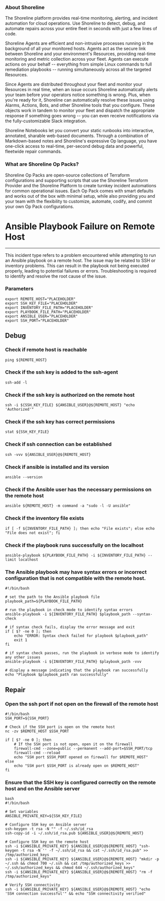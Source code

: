 
### About Shoreline
The Shoreline platform provides real-time monitoring, alerting, and incident automation for cloud operations. Use Shoreline to detect, debug, and automate repairs across your entire fleet in seconds with just a few lines of code.

Shoreline Agents are efficient and non-intrusive processes running in the background of all your monitored hosts. Agents act as the secure link between Shoreline and your environment's Resources, providing real-time monitoring and metric collection across your fleet. Agents can execute actions on your behalf -- everything from simple Linux commands to full remediation playbooks -- running simultaneously across all the targeted Resources.

Since Agents are distributed throughout your fleet and monitor your Resources in real time, when an issue occurs Shoreline automatically alerts your team before your operators notice something is wrong. Plus, when you're ready for it, Shoreline can automatically resolve these issues using Alarms, Actions, Bots, and other Shoreline tools that you configure. These objects work in tandem to monitor your fleet and dispatch the appropriate response if something goes wrong -- you can even receive notifications via the fully-customizable Slack integration.

Shoreline Notebooks let you convert your static runbooks into interactive, annotated, sharable web-based documents. Through a combination of Markdown-based notes and Shoreline's expressive Op language, you have one-click access to real-time, per-second debug data and powerful, fleetwide repair commands.

### What are Shoreline Op Packs?
Shoreline Op Packs are open-source collections of Terraform configurations and supporting scripts that use the Shoreline Terraform Provider and the Shoreline Platform to create turnkey incident automations for common operational issues. Each Op Pack comes with smart defaults and works out of the box with minimal setup, while also providing you and your team with the flexibility to customize, automate, codify, and commit your own Op Pack configurations.

# Ansible Playbook Failure on Remote Host
---

This incident type refers to a problem encountered while attempting to run an Ansible playbook on a remote host. The issue may be related to SSH or inventory problems. This can result in the playbook not being executed properly, leading to potential failures or errors. Troubleshooting is required to identify and resolve the root cause of the issue.

### Parameters

```shell
export REMOTE_HOST="PLACEHOLDER"
export SSH_KEY_FILE="PLACEHOLDER"
export INVENTORY_FILE_PATH="PLACEHOLDER"
export PLAYBOOK_FILE_PATH="PLACEHOLDER"
export ANSIBLE_USER="PLACEHOLDER"
export SSH_PORT="PLACEHOLDER"
```

## Debug

### Check if remote host is reachable

```shell
ping ${REMOTE_HOST}
```

### Check if the ssh key is added to the ssh-agent

```shell
ssh-add -l
```

### Check if the ssh key is authorized on the remote host

```shell
ssh -i ${SSH_KEY_FILE} ${ANSIBLE_USER}@${REMOTE_HOST} "echo 'Authorized'"
```

### Check if the ssh key has correct permissions

```shell
stat ${SSH_KEY_FILE}
```

### Check if ssh connection can be established

```shell
ssh -vvv ${ANSIBLE_USER}@${REMOTE_HOST}
```

### Check if ansible is installed and its version

```shell
ansible --version
```

### Check if the Ansible user has the necessary permissions on the remote host

```shell
ansible ${REMOTE_HOST} -m command -a "sudo -l -U ansible"
```

### Check if the inventory file exists

```shell
if [ -f ${INVENTORY_FILE_PATH} ]; then echo "File exists"; else echo "File does not exist"; fi
```

### Check if the playbook runs successfully on the localhost

```shell
ansible-playbook ${PLAYBOOK_FILE_PATH} -i ${INVENTORY_FILE_PATH} --limit localhost
```

### The Ansible playbook may have syntax errors or incorrect configuration that is not compatible with the remote host.

```shell
#!/bin/bash

# set the path to the Ansible playbook file
playbook_path=${PLAYBOOK_FILE_PATH}

# run the playbook in check mode to identify syntax errors
ansible-playbook -i ${INVENTORY_FILE_PATH} $playbook_path --syntax-check

# if syntax check fails, display the error message and exit
if [ $? -ne 0 ]; then
    echo "ERROR: Syntax check failed for playbook $playbook_path"
    exit 1
fi

# if syntax check passes, run the playbook in verbose mode to identify any other issues
ansible-playbook -i ${INVENTORY_FILE_PATH} $playbook_path -vvv

# display a message indicating that the playbook ran successfully
echo "Playbook $playbook_path ran successfully"
```

## Repair

### Open the ssh port if not open on the firewall of the remote host

```shell
#!/bin/bash
SSH_PORT=${SSH_PORT}

# Check if the SSH port is open on the remote host
nc -zv $REMOTE_HOST $SSH_PORT

if [ $? -ne 0 ]; then
    # If the SSH port is not open, open it on the firewall
    firewall-cmd --zone=public --permanent --add-port=$SSH_PORT/tcp
    firewall-cmd --reload
    echo "SSH port $SSH_PORT opened on firewall for $REMOTE_HOST"
else
    echo "SSH port $SSH_PORT is already open on $REMOTE_HOST"
fi
```

### Ensure that the SSH key is configured correctly on the remote host and on the Ansible server

```shell
bash
#!/bin/bash

# Set variables
ANSIBLE_PRIVATE_KEY=${SSH_KEY_FILE}

# Configure SSH key on Ansible server
ssh-keygen -t rsa -N "" -f ~/.ssh/id_rsa
ssh-copy-id -i ~/.ssh/id_rsa.pub ${ANSIBLE_USER}@${REMOTE_HOST}

# Configure SSH key on the remote host
ssh -i ${ANSIBLE_PRIVATE_KEY} ${ANSIBLE_USER}@${REMOTE_HOST} "ssh-keygen -t rsa -N '' -f ~/.ssh/id_rsa && cat ~/.ssh/id_rsa.pub" >> /tmp/authorized_keys
ssh -i ${ANSIBLE_PRIVATE_KEY} ${ANSIBLE_USER}@${REMOTE_HOST} "mkdir -p ~/.ssh && chmod 700 ~/.ssh && cat /tmp/authorized_keys >> ~/.ssh/authorized_keys && chmod 644 ~/.ssh/authorized_keys"
ssh -i ${ANSIBLE_PRIVATE_KEY} ${ANSIBLE_USER}@${REMOTE_HOST} "rm -f /tmp/authorized_keys"

# Verify SSH connectivity
ssh -i ${ANSIBLE_PRIVATE_KEY} ${ANSIBLE_USER}@${REMOTE_HOST} "echo 'SSH connection successful'" && echo "SSH connectivity verified"
```